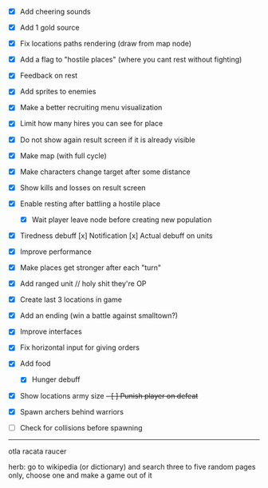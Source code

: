 - [x] Add cheering sounds
- [x] Add 1 gold source
- [x] Fix locations paths rendering (draw from map node)
- [x] Add a flag to "hostile places" (where you cant rest without fighting)
- [x] Feedback on rest
- [x] Add sprites to enemies
- [x] Make a better recruiting menu visualization
- [x] Limit how many hires you can see for place
- [x] Do not show again result screen if it is already visible
- [X] Make map (with full cycle)

- [x] Make characters change target after some distance
- [x] Show kills and losses on result screen

- [x] Enable resting after battling a hostile place
    - [x] Wait player leave node before creating new population

- [x] Tiredness debuff
    [x] Notification
    [x] Actual debuff on units
- [x] Improve performance
- [x] Make places get stronger after each "turn"

- [x] Add ranged unit // holy shit they're OP
- [x] Create last 3 locations in game
- [x] Add an ending (win a battle against smalltown?)
- [x] Improve interfaces
- [x] Fix horizontal input for giving orders
- [x] Add food
    - [x] Hunger debuff
- [x] Show locations army size
~~- [ ] Punish player on defeat~~
- [x] Spawn archers behind warriors
- [ ] Check for collisions before spawning

----

otla
racata
raucer

herb:
go to wikipedia (or dictionary) and search three to five random pages only, choose one and make a game out of it
